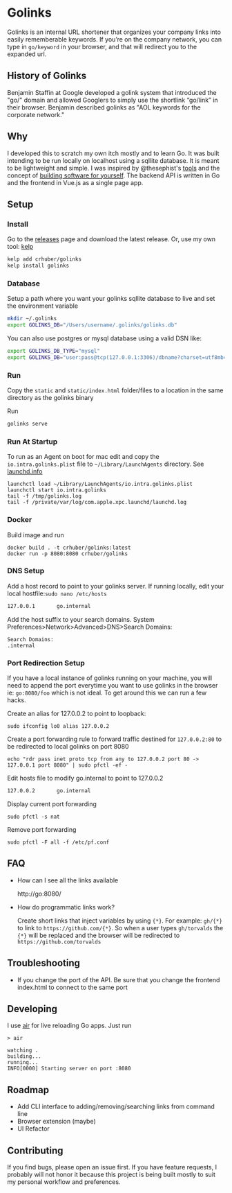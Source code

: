 
# Golinks

Golinks is an internal URL shortener that organizes your company links into easily rememberable keywords. If you’re on the company network, you can type in <code>go/keyword</code> in your browser, and that will redirect you to the expanded url.


## History of Golinks

Benjamin Staffin at Google developed a golink system that introduced the "go/" domain and allowed Googlers to simply use the shortlink “go/link” in their browser. Benjamin described golinks as "AOL keywords for the corporate network."

## Why

I developed this to scratch my own itch mostly and to learn Go. It was built intending to be run locally on localhost using a sqllite database. It is meant to be lightweight and simple. I was inspired by
@thesephist's [tools](https://thesephist.com/posts/tools/) and the concept of [building software for yourself](https://changelog.com/podcast/455).
The backend API is written in Go and the frontend in Vue.js as a single page app.


## Setup

### Install

Go to the [releases](https://github.com/crhuber/golinks/releases) page and download the latest release.
Or, use my own tool: [kelp](https://github.com/crhuber/kelp)

```bash
kelp add crhuber/golinks
kelp install golinks
```

### Database

Setup a path where you want your golinks sqllite database to live and set the environment variable

```bash
mkdir ~/.golinks
export GOLINKS_DB="/Users/username/.golinks/golinks.db"
```

You can also use postgres or mysql database using a valid DSN like:

```bash
export GOLINKS_DB_TYPE="mysql"
export GOLINKS_DB="user:pass@tcp(127.0.0.1:3306)/dbname?charset=utf8mb4&parseTime=True&loc=Local"
```

### Run

Copy the `static` and `static/index.html` folder/files to a location in the same directory as the golinks binary


Run

```bash
golinks serve
```

### Run At Startup
To run as an Agent on boot for mac edit and copy the `io.intra.golinks.plist` file to `~/Library/LaunchAgents`  directory.
See [launchd.info](https://www.launchd.info/)

```
launchctl load ~/Library/LaunchAgents/io.intra.golinks.plist
launchctl start io.intra.golinks
tail -f /tmp/golinks.log
tail -f /private/var/log/com.apple.xpc.launchd/launchd.log
```

### Docker

Build image and run
```
docker build . -t crhuber/golinks:latest
docker run -p 8080:8080 crhuber/golinks
```

### DNS Setup

Add a host record to point to your golinks server.
If running locally,  edit your local hostfile:`sudo nano /etc/hosts`

```bash
127.0.0.1       go.internal
```

Add the host suffix to your search domains.
System Preferences>Network>Advanced>DNS>Search Domains:

```
Search Domains:
.internal
```

### Port Redirection Setup

If you have a local instance of golinks running on your machine, you will need to append the port everytime you want to use golinks in the browser
ie: `go:8080/foo` which is not ideal. To get around this we can run a few hacks.

Create an alias for 127.0.0.2 to point to loopback:

```
sudo ifconfig lo0 alias 127.0.0.2
```

Create a port forwarding rule to forward traffic destined for `127.0.0.2:80` to be redirected to local golinks on port 8080

```
echo "rdr pass inet proto tcp from any to 127.0.0.2 port 80 -> 127.0.0.1 port 8080" | sudo pfctl -ef -
```

Edit hosts file to modify go.internal to point to 127.0.0.2


```bash
127.0.0.2       go.internal
```

Display current port forwarding

```
sudo pfctl -s nat
```

Remove port forwarding

```
sudo pfctl -F all -f /etc/pf.conf
```

## FAQ

* How can I see all the links available

    http://go:8080/


* How do programmatic links work?

    Create short links that inject variables by using `{*}`. For example: `gh/{*}` to link to `https://github.com/{*}`.
    So when a user types `gh/torvalds` the `{*}` will be replaced and the browser will be redirected to `https://github.com/torvalds`

## Troubleshooting

- If you change the port of the API. Be sure that you change the frontend index.html to connect to the same port

## Developing

I use [air](https://github.com/cosmtrek/air) for live reloading Go apps.
Just run

```
> air

watching .
building...
running...
INFO[0000] Starting server on port :8080
```

## Roadmap

- Add CLI interface to adding/removing/searching links from command line
- Browser extension (maybe)
- UI Refactor

## Contributing

If you find bugs, please open an issue first. If you have feature requests, I probably will not honor it because this project is being built mostly to suit my personal workflow and preferences.
